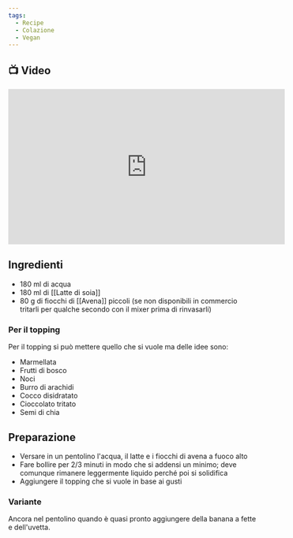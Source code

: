 ```yaml
---
tags:
  - Recipe
  - Colazione
  - Vegan
---
```



## 📺 Video

<div class="iframe-container">
  <iframe width="560" height="315" src="https://www.youtube.com/embed/tMZmKRk54bQ" title="YouTube video player" frameborder="0" allow="accelerometer; autoplay; clipboard-write; encrypted-media; gyroscope; picture-in-picture" allowfullscreen></iframe>
</div>

## Ingredienti
* 180 ml di acqua
* 180 ml di [[Latte di soia]]
* 80 g di fiocchi di [[Avena]] piccoli (se non disponibili in commercio tritarli per qualche secondo con il mixer prima di rinvasarli)
### Per il topping
Per il topping si può mettere quello che si vuole ma delle idee sono:
* Marmellata
* Frutti di bosco
* Noci
* Burro di arachidi
* Cocco disidratato
* Cioccolato tritato
* Semi di chia

## Preparazione
* Versare in un pentolino l'acqua, il latte e i fiocchi di avena a fuoco alto
* Fare bollire per 2/3 minuti in modo che si addensi un minimo; deve comunque rimanere leggermente liquido perché poi si solidifica
* Aggiungere il topping che si vuole in base ai gusti
### Variante
Ancora nel pentolino quando è quasi pronto aggiungere della banana a fette e dell'uvetta.